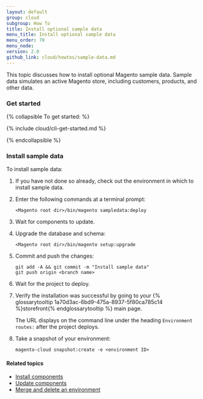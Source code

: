 ```yaml
---
layout: default
group: cloud
subgroup: How To
title: Install optional sample data
menu_title: Install optional sample data
menu_order: 70
menu_node: 
version: 2.0
github_link: cloud/howtos/sample-data.md
---
```


This topic discusses how to install optional Magento sample data. Sample data simulates an active Magento store, including customers, products, and other data.

### Get started

{% collapsible To get started: %}

{% include cloud/cli-get-started.md %}

{% endcollapsible %}

### Install sample data
To install sample data:

1.	If you have not done so already, check out the environment in which to install sample data.
2.	Enter the following commands at a terminal prompt:

		<Magento root dir>/bin/magento sampledata:deploy
3.	Wait for components to update.
4.	Upgrade the database and schema:

		<Magento root dir>/bin/magento setup:upgrade
4.	Commit and push the changes:

		git add -A && git commit -m "Install sample data"
		git push origin <branch name>
3.	Wait for the project to deploy.
4.	Verify the installation was successful by going to your {% glossarytooltip 1a70d3ac-6bd9-475a-8937-5f80ca785c14 %}storefront{% endglossarytooltip %} main page.

	The URL displays on the command line under the heading `Environment routes:` after the project deploys.
5.	Take a snapshot of your environment:

		magento-cloud snapshot:create -e <environment ID>

#### Related topics
*	[Install components]({{page.baseurl}}cloud/howtos/install-components.html)
*	[Update components]({{page.baseurl}}cloud/howtos/update-components.html)
*	[Merge and delete an environment]({{page.baseurl}}cloud/howtos/environment-tutorial-env-merge.html)
